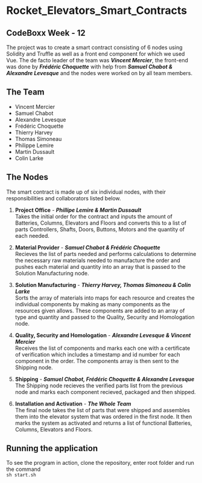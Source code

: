 # Rocket_Elevators_Smart_Contracts
## CodeBoxx Week - 12
The project was to create a smart contract consisting of 6 nodes using Solidity and Truffle as well as a front end component for which we used Vue. The de facto leader of the team was ***Vincent Mercier***, the front-end was done by ***Frédéric Choquette*** with help from ***Samuel Chabot & Alexandre Levesque*** and the nodes were worked on by all team members.

## The Team
- Vincent Mercier
- Samuel Chabot
- Alexandre Levesque
- Frédéric Choquette
- Thierry Harvey
- Thomas Simoneau
- Philippe Lemire
- Martin Dussault
- Colin Larke

## The Nodes
The smart contract is made up of six individual nodes, with their responsibilities and collaborators listed below.

1. **Project Office** - ***Phillipe Lemire & Martin Dussault*** \
Takes the initial order for the contract and inputs the amount of Batteries, Columns, Elevators and Floors and converts this to a list of parts Controllers, Shafts, Doors, Buttons, Motors and the quantity of each needed.

2. **Material Provider** - ***Samuel Chabot & Frédéric Choquette*** \
Recieves the list of parts needed and performs calculations to determine the necessary raw materials needed to manufacture the order and pushes each material and quantity into an array that is passed to the Solution Manufacturing node.

3. **Solution Manufacturing** - ***Thierry Harvey, Thomas Simoneau & Colin Larke*** \
Sorts the array of materials into maps for each resource and creates the individual components by making as many components as the resources given allows. These components are added to an array of type and quantity and passed to the Quality, Security and Homologation node.

4. **Quality, Security and Homologation** - ***Alexandre Levesque & Vincent Mercier*** \
Receives the list of components and marks each one with a certificate of verification which includes a timestamp and id number for each component in the order. The components array is then sent to the Shipping node.

5. **Shipping** - ***Samuel Chabot, Frédéric Choquette & Alexandre Levesque*** \
The Shipping node recieves the verified parts list from the previous node and marks each component recieved, packaged and then shipped.

6. **Installation and Activation** - ***The Whole Team*** \
The final node takes the list of parts that were shipped and assembles them into the elevator system that was ordered in the first node. It then marks the system as activated and returns a list of functional Batteries, Columns, Elevators and Floors.

## Running the application
To see the program in action, clone the repository, enter root folder and run the command \
``sh start.sh``
